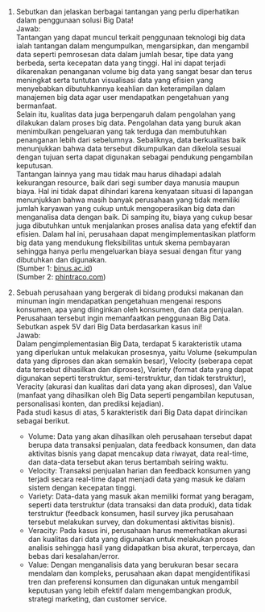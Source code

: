 1. Sebutkan dan jelaskan berbagai tantangan yang perlu diperhatikan dalam penggunaan solusi Big Data!\
   Jawab: \
   Tantangan yang dapat muncul terkait penggunaan teknologi big data ialah tantangan dalam mengumpulkan, mengarsipkan, dan mengambil data seperti pemrosesan data dalam jumlah besar, tipe data yang berbeda, serta kecepatan data yang tinggi. Hal ini dapat terjadi dikarenakan penanganan volume big data yang sangat besar dan terus meningkat serta tuntutan visualisasi data yang efisien yang menyebabkan dibutuhkannya keahlian dan keterampilan dalam manajemen big data agar user mendapatkan pengetahuan yang bermanfaat.\
   Selain itu, kualitas data juga berpengaruh dalam pengolahan yang dilakukan dalam proses big data. Pengolahan data yang buruk akan menimbulkan pengeluaran yang tak terduga dan membutuhkan penanganan lebih dari sebelumnya. Sebaliknya, data berkualitas baik menunjukkan bahwa data tersebut dikumpulkan dan dikelola sesuai dengan tujuan serta dapat digunakan sebagai pendukung pengambilan keputusan.\
   Tantangan lainnya yang mau tidak mau harus dihadapi adalah kekurangan resource, baik dari segi sumber daya manusia maupun biaya. Hal ini tidak dapat dihindari karena kenyataan situasi di lapangan menunjukkan bahwa masih banyak perusahaan yang tidak memiliki jumlah karyawan yang cukup untuk mengoperasikan big data dan menganalisa data dengan baik. Di samping itu, biaya yang cukup besar juga dibutuhkan untuk menjalankan proses analisa data yang efektif dan efisien. Dalam hal ini, perusahaan dapat mengimplementasikan platform big data yang mendukung fleksibilitas untuk skema pembayaran sehingga hanya perlu mengeluarkan biaya sesuai dengan fitur yang dibutuhkan dan digunakan.\
   (Sumber 1: [binus.ac.id](https://sis.binus.ac.id/2022/06/27/tantangan-penggunaan-teknologi-big-data-dalam-sektor-publik/))\
   (Sumber 2: [phintraco.com](https://phintraco.com/tantangan-pengelolaan-big-data/))

2. Sebuah perusahaan yang bergerak di bidang produksi makanan dan minuman ingin mendapatkan pengetahuan mengenai respons konsumen, apa yang diinginkan oleh konsumen, dan data penjualan. Perusahaan tersebut ingin memanfaatkan penggunaan Big Data. Sebutkan aspek 5V dari Big Data berdasarkan kasus ini!\
   Jawab: \
   Dalam pengimplementasian Big Data, terdapat 5 karakteristik utama yang diperlukan untuk melakukan prosesnya, yaitu Volume (sekumpulan data yang diproses dan akan semakin besar), Velocity (seberapa cepat data tersebut dihasilkan dan diproses), Variety (format data yang dapat digunakan seperti terstruktur, semi-terstruktur, dan tidak terstruktur), Veracity (akurasi dan kualitas dari data yang akan diproses), dan Value (manfaat yang dihasilkan oleh Big Data seperti pengambilan keputusan, personalisasi konten, dan prediksi kejadian).\
   Pada studi kasus di atas, 5 karakteristik dari Big Data dapat dirincikan sebagai berikut.
   - Volume: Data yang akan dihasilkan oleh perusahaan tersebut dapat berupa data transaksi penjualan, data feedback konsumen, dan data aktivitas bisnis yang dapat mencakup data riwayat, data real-time, dan data-data tersebut akan terus bertambah seiring waktu.
   - Velocity: Transaksi penjualan harian dan feedback konsumen yang terjadi secara real-time dapat menjadi data yang masuk ke dalam sistem dengan kecepatan tinggi.
   - Variety: Data-data yang masuk akan memiliki format yang beragam, seperti data terstruktur (data transaksi dan data produk), data tidak terstruktur (feedback konsumen, hasil survey jika perusahaan tersebut melakukan survey, dan dokumentasi aktivitas bisnis).
   - Veracity: Pada kasus ini, perusahaan harus memerhatikan akurasi dan kualitas dari data yang digunakan untuk melakukan proses analisis sehingga hasil yang didapatkan bisa akurat, terpercaya, dan bebas dari kesalahan/error.
   - Value: Dengan menganalisis data yang berukuran besar secara mendalam dan kompleks, perusahaan akan dapat mengidentifikasi tren dan preferensi konsumen dan digunakan untuk mengambil keputusan yang lebih efektif dalam mengembangkan produk, strategi marketing, dan customer service.
